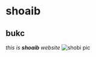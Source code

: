 # shoaib
## bukc
_this is **shoaib** website_
 ![shobi pic](https://www.google.com.pk/url?sa=i&rct=j&q=&esrc=s&source=images&cd=&cad=rja&uact=8&ved=0ahUKEwjw0uDku8jMAhWJfRoKHdghC20QjRwIBw&url=http%3A%2F%2Fwww.picmonkey.com%2F&psig=AFQjCNF-uSPfrWeGmUbrPn1oe5nI1z2wbg&ust=1462727782531413)
